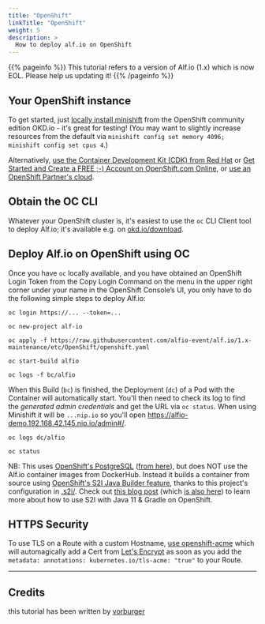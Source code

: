 ```yaml
---
title: "OpenShift"
linkTitle: "OpenShift"
weight: 5
description: >
  How to deploy alf.io on OpenShift
---
```


{{% pageinfo %}}
This tutorial refers to a version of Alf.io (1.x) which is now EOL. Please help us updating it!
{{% /pageinfo %}}

## Your OpenShift instance

To get started, just [locally install minishift](https://docs.okd.io/latest/minishift/index.html) from the OpenShift community edition OKD.io - it's great for testing!  (You may want to slightly increase resources from the default via `minishift config set memory 4096; minishift config set cpus 4`.)

Alternatively, [use the Container Development Kit (CDK) from Red Hat](https://developers.redhat.com/products/cdk/overview/) or [Get Started and Create a FREE ;-) Account on OpenShift.com Online](https://www.openshift.com), or [use an OpenShift Partner's cloud](https://www.openshift.com/learn/partners/).

## Obtain the OC CLI

Whatever your OpenShift cluster is, it's easiest to use the `oc` CLI Client tool to deploy Alf.io; it's available e.g. on [okd.io/download](https://www.okd.io/download.html).

## Deploy Alf.io on OpenShift using OC

Once you have `oc` locally available, and you have obtained an OpenShift Login Token from the Copy Login Command on the menu in the upper right corner under your name in the OpenShift Console’s UI, you only have to do the following simple steps to deploy Alf.io:

    oc login https://... --token=...

    oc new-project alf-io

    oc apply -f https://raw.githubusercontent.com/alfio-event/alf.io/1.x-maintenance/etc/OpenShift/openshift.yaml

    oc start-build alfio

    oc logs -f bc/alfio

When this Build (`bc`) is finished, the Deployment (`dc`) of a Pod with the Container will automatically start.
You'll then need to check its log to find the _generated admin credentials_ and get the URL via `oc status`.
When using Minishift it will be `...nip.io` so you'll open https://alfio-demo.192.168.42.145.nip.io/admin#/.

    oc logs dc/alfio

    oc status

NB: This uses [OpenShift's PostgreSQL](https://docs.okd.io/latest/using_images/db_images/postgresql.html) ([from here](https://github.com/sclorg/postgresql-container)), but does NOT use the Alf.io container images from DockerHub.  Instead it builds a container from source using [OpenShift's S2I Java Builder feature](https://github.com/fabric8io-images/s2i/tree/master/java/examples), thanks to this project's configuration in [.s2i/](../../.s2i/).  Check out [this blog post](https://developers.redhat.com/blog/2018/12/18/openshift-java-s2i-builder-java-11-grade/) (which [is also here](http://blog2.vorburger.ch/2018/11/s2i-with-java-11-gradle-builds-for.html)) to learn more about how to use S2I with Java 11 & Gradle on OpenShift.

## HTTPS Security

To use TLS on a Route with a custom Hostname, [use openshift-acme](https://github.com/tnozicka/openshift-acme/tree/master/deploy/letsencrypt-live/single-namespace) which will automagically add a Cert from [Let's Encrypt](https://letsencrypt.org) as soon as you add the `metadata: annotations: kubernetes.io/tls-acme: "true"` to your Route.

----------------------------------------------------------------
## Credits
this tutorial has been written by [vorburger](https://github.com/vorburger)
